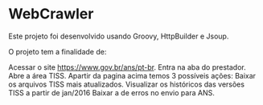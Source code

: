 # WebCrawler

Este projeto foi desenvolvido usando Groovy, HttpBuilder e Jsoup.

O projeto tem a finalidade de:

Acessar o site https://www.gov.br/ans/pt-br.
Entra na aba do prestador.
Abre a área TISS.
Apartir da pagina acima temos 3 possíveis ações:
Baixar os arquivos TISS mais atualizados.
Visualizar os históricos das versões TISS a partir de jan/2016
Baixar a de erros no envio para ANS.
